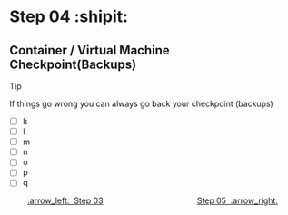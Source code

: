 # Step 04 :shipit:
## Container / Virtual Machine Checkpoint(Backups)

> [!TIP]
> If things go wrong you can always go back your checkpoint (backups)

- [ ] k
- [ ] l
- [ ] m
- [ ] n
- [ ] o
- [ ] p
- [ ] q

<p align="center"> <a href="Step_03.md">:arrow_left:&nbsp;&nbsp;Step 03</a> &nbsp;&nbsp;&nbsp;&nbsp;&nbsp;&nbsp;&nbsp;&nbsp;&nbsp;&nbsp;&nbsp;&nbsp;&nbsp;&nbsp;&nbsp;&nbsp;&nbsp;&nbsp;&nbsp;&nbsp;&nbsp;&nbsp;&nbsp;&nbsp;&nbsp;&nbsp;&nbsp;&nbsp;&nbsp;&nbsp;&nbsp;&nbsp;&nbsp;&nbsp;&nbsp;&nbsp;&nbsp;&nbsp;&nbsp;&nbsp;  <a href="Step_05.md">Step 05&nbsp; :arrow_right:</a></p>
